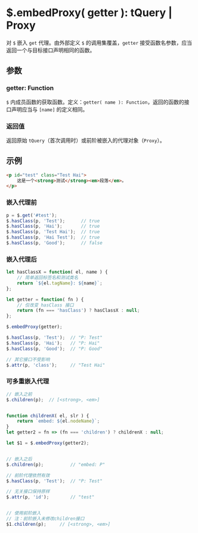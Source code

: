 # $.embedProxy( getter ): tQuery | Proxy

对 `$` 嵌入 `get` 代理。由外部定义 `$` 的调用集覆盖，`getter` 接受函数名参数，应当返回一个与目标接口声明相同的函数。


## 参数

### getter: Function

`$` 内成员函数的获取函数。定义：`getter( name ): Function`，返回的函数的接口声明应当与 `[name]` 的定义相同。


### 返回值

返回原始 `tQuery`（首次调用时）或前阶被嵌入的代理对象（`Proxy`）。


## 示例

```html
<p id="test" class="Test Hai">
    这是一个<strong>测试</strong><em>段落</em>。
</p>
```


### 嵌入代理前

```js
p = $.get('#test');
$.hasClass(p, 'Test');      // true
$.hasClass(p, 'Hai');       // true
$.hasClass(p, 'Test Hai');  // true
$.hasClass(p, 'Hai Test');  // true
$.hasClass(p, 'Good');      // false
```


### 嵌入代理后

```js
let hasClassX = function( el, name ) {
    // 简单返回标签名和测试类名
    return `${el.tagName}: ${name}`;
};

let getter = function( fn ) {
    // 仅改变 hasClass 接口
    return (fn === 'hasClass') ? hasClassX : null;
};

$.embedProxy(getter);

$.hasClass(p, 'Test');  // "P: Test"
$.hasClass(p, 'Hai');   // "P: Hai"
$.hasClass(p, 'Good');  // "P: Good"

// 其它接口不受影响
$.attr(p, 'class');     // "Test Hai"
```


### 可多重嵌入代理

```js
// 嵌入之前
$.children(p);  // [<strong>, <em>]


function childrenX( el, slr ) {
    return `embed: ${el.nodeName}`;
}
let getter2 = fn => (fn === 'children') ? childrenX : null;

let $1 = $.embedProxy(getter2);


// 嵌入之后
$.children(p);          // "embed: P"

// 前阶代理依然有效
$.hasClass(p, 'Test');  // "P: Test"

// 无关接口保持原样
$.attr(p, 'id');        // "test"


// 使用前阶嵌入
// 注：前阶嵌入未修改children接口
$1.children(p);     // [<strong>, <em>]
```
